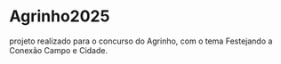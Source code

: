 # Agrinho2025
projeto realizado para o concurso do Agrinho, com o tema Festejando a Conexão Campo e Cidade.

